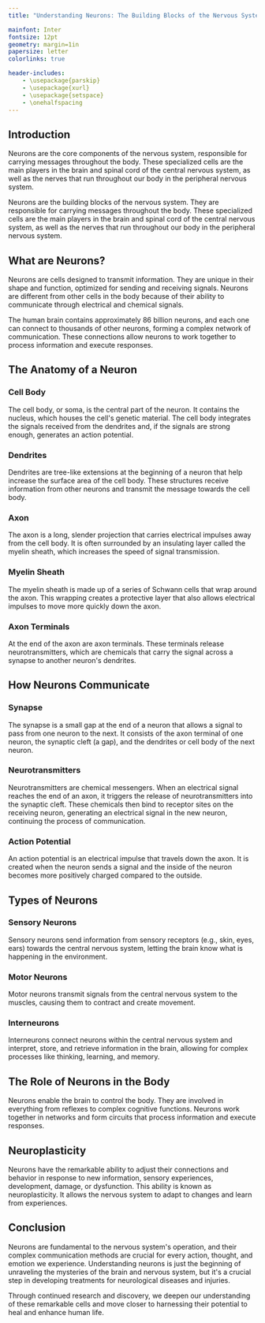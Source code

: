 ```yaml
---
title: "Understanding Neurons: The Building Blocks of the Nervous System"

mainfont: Inter
fontsize: 12pt
geometry: margin=1in
papersize: letter
colorlinks: true

header-includes:
    - \usepackage{parskip}
    - \usepackage{xurl}
    - \usepackage{setspace}
    - \onehalfspacing
---
```



## Introduction

Neurons are the core components of the nervous system, responsible for carrying messages throughout the body. These specialized cells are the main players in the brain and spinal cord of the central nervous system, as well as the nerves that run throughout our body in the peripheral nervous system.

Neurons are the building blocks of the nervous system. They are responsible for carrying messages throughout the body. These specialized cells are the main players in the brain and spinal cord of the central nervous system, as well as the nerves that run throughout our body in the peripheral nervous system.

## What are Neurons?

Neurons are cells designed to transmit information. They are unique in their shape and function, optimized for sending and receiving signals. Neurons are different from other cells in the body because of their ability to communicate through electrical and chemical signals.

The human brain contains approximately 86 billion neurons, and each one can connect to thousands of other neurons, forming a complex network of communication. These connections allow neurons to work together to process information and execute responses.

## The Anatomy of a Neuron

### Cell Body

The cell body, or soma, is the central part of the neuron. It contains the nucleus, which houses the cell's genetic material. The cell body integrates the signals received from the dendrites and, if the signals are strong enough, generates an action potential.

### Dendrites

Dendrites are tree-like extensions at the beginning of a neuron that help increase the surface area of the cell body. These structures receive information from other neurons and transmit the message towards the cell body.

### Axon

The axon is a long, slender projection that carries electrical impulses away from the cell body. It is often surrounded by an insulating layer called the myelin sheath, which increases the speed of signal transmission.

### Myelin Sheath

The myelin sheath is made up of a series of Schwann cells that wrap around the axon. This wrapping creates a protective layer that also allows electrical impulses to move more quickly down the axon.

### Axon Terminals

At the end of the axon are axon terminals. These terminals release neurotransmitters, which are chemicals that carry the signal across a synapse to another neuron's dendrites.

## How Neurons Communicate

### Synapse

The synapse is a small gap at the end of a neuron that allows a signal to pass from one neuron to the next. It consists of the axon terminal of one neuron, the synaptic cleft (a gap), and the dendrites or cell body of the next neuron.

### Neurotransmitters

Neurotransmitters are chemical messengers. When an electrical signal reaches the end of an axon, it triggers the release of neurotransmitters into the synaptic cleft. These chemicals then bind to receptor sites on the receiving neuron, generating an electrical signal in the new neuron, continuing the process of communication.

### Action Potential

An action potential is an electrical impulse that travels down the axon. It is created when the neuron sends a signal and the inside of the neuron becomes more positively charged compared to the outside.

## Types of Neurons

### Sensory Neurons

Sensory neurons send information from sensory receptors (e.g., skin, eyes, ears) towards the central nervous system, letting the brain know what is happening in the environment.

### Motor Neurons

Motor neurons transmit signals from the central nervous system to the muscles, causing them to contract and create movement.

### Interneurons

Interneurons connect neurons within the central nervous system and interpret, store, and retrieve information in the brain, allowing for complex processes like thinking, learning, and memory.

## The Role of Neurons in the Body

Neurons enable the brain to control the body. They are involved in everything from reflexes to complex cognitive functions. Neurons work together in networks and form circuits that process information and execute responses.

## Neuroplasticity

Neurons have the remarkable ability to adjust their connections and behavior in response to new information, sensory experiences, development, damage, or dysfunction. This ability is known as neuroplasticity. It allows the nervous system to adapt to changes and learn from experiences.

## Conclusion

Neurons are fundamental to the nervous system's operation, and their complex communication methods are crucial for every action, thought, and emotion we experience. Understanding neurons is just the beginning of unraveling the mysteries of the brain and nervous system, but it's a crucial step in developing treatments for neurological diseases and injuries.

Through continued research and discovery, we deepen our understanding of these remarkable cells and move closer to harnessing their potential to heal and enhance human life.
